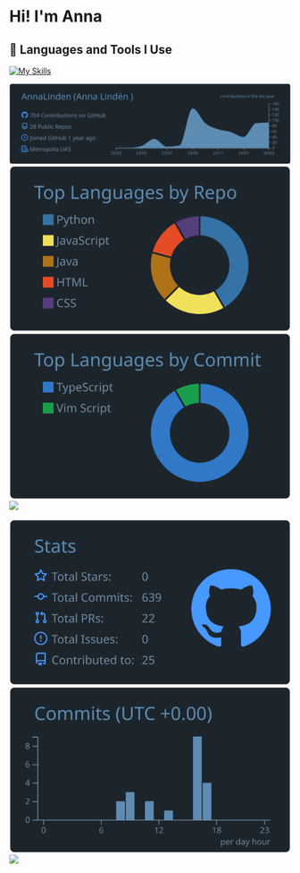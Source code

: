 # Hi! I'm Anna

## 💼 Languages and Tools I Use

[![My Skills](https://skillicons.dev/icons?i=jenkins,docker,ts,java,py,flask,html,css,ts,js,react,express,mongo,mysql,postgres,hibernate,git,jenkins,docker&theme=light)](https://skillicons.dev)






[![](https://raw.githubusercontent.com/AnnaLinden/AnnaLinden/master/profile-summary-card-output/city_lights/0-profile-details.svg)](https://github.com/vn7n24fzkq/github-profile-summary-cards)
[![](https://raw.githubusercontent.com/AnnaLinden/AnnaLinden/master/profile-summary-card-output/city_lights/1-repos-per-language.svg)](https://github.com/vn7n24fzkq/github-profile-summary-cards) [![](https://raw.githubusercontent.com/AnnaLinden/AnnaLinden/master/profile-summary-card-output/city_lights/2-most-commit-language.svg)](https://github.com/vn7n24fzkq/github-profile-summary-cards)
[![](https://github-profile-summary-cards.vercel.app/api/cards/most-commit-language?username=AnnaLinden&theme=city_lights)](https://github.com/vn7n24fzkq/github-profile-summary-cards)


[![](https://raw.githubusercontent.com/AnnaLinden/AnnaLinden/master/profile-summary-card-output/city_lights/3-stats.svg)](https://github.com/vn7n24fzkq/github-profile-summary-cards) [![](https://raw.githubusercontent.com/AnnaLinden/AnnaLinden/master/profile-summary-card-output/city_lights/4-productive-time.svg)](https://github.com/vn7n24fzkq/github-profile-summary-cards)
[![](http://github-profile-summary-cards.vercel.app/api/cards/productive-time?username=AnnaLinden&theme=city_lights&utcOffset=2)](https://github.com/vn7n24fzkq/github-profile-summary-cards)

